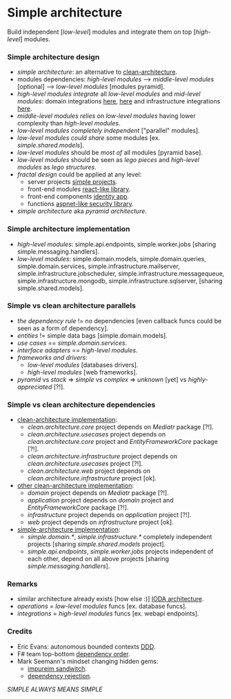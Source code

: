 
# Simple architecture
Build independent [*low-level*] modules and integrate them on top [*high-level*] modules.

### Simple architecture design
- *simple architecture*: an alternative to [clean-architecture](https://blog.cleancoder.com/uncle-bob/2012/08/13/the-clean-architecture.html).
- modules dependencies: *high-level modules* --> *middle-level modules* [optional] --> *low-level modules* [modules pyramid].
- *high-level modules* *integrate* all *low-level modules* and *mid-level modules*: domain integrations [here](/Simple.Domain.Integrations/ContactEndpoints/Creating.Sql.cs), [here](/Simple.Domain.Integrations/ContactEndpoints/Creating.Mongo.cs) and infrastructure integrations [here](/Simple.Infrastructure.Integrations/Integrations/Integrating.cs).
- *middle-level modules* *relies* on *low-level modules* having lower complexity than *high-level modules*.
- *low-level modules* *completely independent* ["parallel" modules].
- *low-level modules* *could share* some modules [ex. *simple.shared.models*].
- *low-level modules* should be *most of* all modules [pyramid base].
- *low-level modules* should be seen as *lego pieces* and *high-level modules* as *lego structures*.
- *fractal design* could be applied at any level:
  - server projects [simple projects](/).
  - front-end modules [react-like library](https://github.com/dragos-tudor/frontend-rendering).
  - front-end components [identity app](https://github.com/dragos-tudor/identity-app/frontend-components).
  - functions [aspnet-like security library](https://github.com/dragos-tudor/backend-security).
- *simple architecture* aka *pyramid architecture*.

### Simple architecture implementation
- *high-level modules*: simple.api.endpoints, simple.worker.jobs [sharing simple.messaging.handlers].
- *low-level modules*: simple.domain.models, simple.domain.queries, simple.domain.services, simple.infrastructure.mailserver, simple.infrastructure.jobscheduler, simple.infrastructure.messagequeue, simple.infrastructure.mongodb, simple.infrastructure.sqlserver, [sharing simple.shared.models].

### Simple vs clean architecture parallels
- *the dependency rule* != no dependencies [even callback funcs could be seen as a form of dependency].
- *entities* != simple data bags [simple.domain.models].
- *use cases* == *simple.domain.services*.
- *interface adapters* == *high-level modules*.
- *frameworks and drivers*:
  - *low-level modules* [databases drivers].
  - *high-level modules* [web frameworks].
- *pyramid* vs *stack* => *simple* vs *complex* => *unknown* [yet] vs *highly-appreciated* [?!].

### Simple vs clean architecture dependencies
- [clean-architecture implementation](https://github.com/ardalis/CleanArchitecture/tree/main/src):
  - *clean.architecture.core* project depends on *Mediatr* package [?!].
  - *clean.architecture.usecases* project depends on *clean.architecture.core* project and *EntityFrameworkCore* package [?!].
  - *clean.architecture.infrastructure* project depends on *clean.architecture.usecases* project [?!].
  - *clean.architecture.web* project depends on *clean.architecture.infrastructure* project [ok].
- [other clean-architecture implementation](https://github.com/jasontaylordev/CleanArchitecture/tree/main/src):
  - *domain* project depends on *Mediatr* package [?!].
  - *application* project depends on *domain* project and *EntityFrameworkCore* package [?!].
  - *infrastructure* project depends on *application* project [?!].
  - *web* project depends on *infrastructure* project [ok].
- [simple-architecture implementation](/):
  - *simple.domain.\**, *simple.infrastructure.\** completely independent projects [sharing *simple.shared.models* project].
  - *simple.api.endpoints*, *simple.worker.jobs* projects independent of each other, depend on all above projects [sharing *simple.messaging.handlers*].

### Remarks
- similar architecture already exists [how else :)] [IODA architecture](https://ccd-akademie.de/en/clean-architecture-vs-onion-architecture-vs-hexagonale-architektur/).
- *operations* = *low-level modules* funcs [ex. database funcs].
- *integrations* = *high-level modules* funcs [ex. webapi endpoints].

### Credits
- Eric Evans: autonomous bounded contexts [DDD](https://www.amazon.com/Domain-Driven-Design-Tackling-Complexity-Software/dp/0321125215).
- F# team top-bottom [dependency order](https://fsharpforfunandprofit.com/posts/recipe-part3/#how-not-to-do-it).
- Mark Seemann's mindset changing hidden gems:
  - [impureim sandwitch](https://blog.ploeh.dk/2020/03/02/impureim-sandwich/).
  - [dependency rejection](https://blog.ploeh.dk/2017/01/27/from-dependency-injection-to-dependency-rejection/).

*SIMPLE ALWAYS MEANS SIMPLE*

